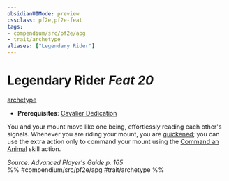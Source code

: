 ```yaml
---
obsidianUIMode: preview
cssclass: pf2e,pf2e-feat
tags:
- compendium/src/pf2e/apg
- trait/archetype
aliases: ["Legendary Rider"]
---
```

# Legendary Rider  *Feat 20*  
[archetype](archetype.md "Archetype Feat Trait")  

- **Prerequisites**: [Cavalier Dedication](cavalier-dedication-apg.md)

You and your mount move like one being, effortlessly reading each other's signals. Whenever you are riding your mount, you are [quickened](conditions.md#Quickened); you can use the extra action only to command your mount using the [Command an Animal](command-an-animal.md) skill action.

*Source: Advanced Player's Guide p. 165*  
%% #compendium/src/pf2e/apg #trait/archetype %%